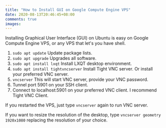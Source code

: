 ```yaml
---
title: "How to Install GUI on Google Compute Engine VPS"
date: 2020-08-13T20:46:45+08:00
comments: true
images:
---
```

Installing Graphical User Interface (GUI) on Ubuntu is easy on Google Compute Engine VPS, or any VPS that let's you have shell.

1. `sudo apt update` Update package lists.
2. `sudo apt upgrade` Upgrades all software.
3. `sudo apt install lxqt` Install LXQT desktop environment.
4. `sudo apt install tightvncserver` Install Tight VNC server. Or install your preferred VNC server.
5. `vncserver` This will start VNC server, provide your VNC password.
6. Tunnel port 5901 on your SSH client.
7. Connect to localhost:5901 on your preferred VNC client. I recommend Tight VNC Client.

If you restarted the VPS, just type `vncserver` again to run VNC server.

If you want to resize the resolution of the desktop, type `vncserver geometry 1920x1080` replacing the resolution of your choice.